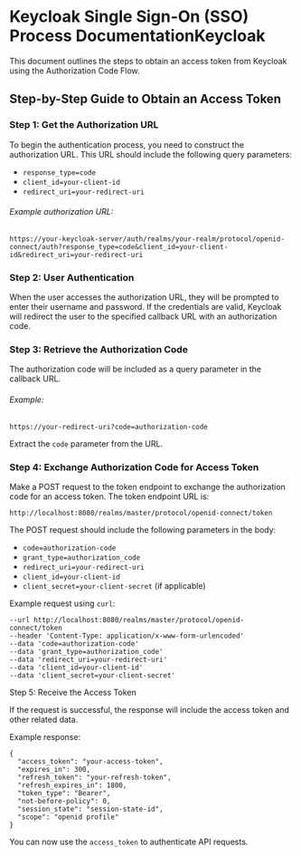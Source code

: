 # Keycloak Single Sign-On (SSO) Process DocumentationKeycloak

This document outlines the steps to obtain an access token from Keycloak using the Authorization Code Flow.

## Step-by-Step Guide to Obtain an Access Token

### Step 1: Get the Authorization URL

To begin the authentication process, you need to construct the authorization URL. This URL should include the following query parameters:

* `response_type=code`
* `client_id=your-client-id`
* `redirect_uri=your-redirect-uri`

###### Example authorization URL:

```
https://your-keycloak-server/auth/realms/your-realm/protocol/openid-connect/auth?response_type=code&client_id=your-client-id&redirect_uri=your-redirect-uri
```

### Step 2: User Authentication

When the user accesses the authorization URL, they will be prompted to enter their username and password. If the credentials are valid, Keycloak will redirect the user to the specified callback URL with an authorization code.

### Step 3: Retrieve the Authorization Code

The authorization code will be included as a query parameter in the callback URL.

###### Example:

```
https://your-redirect-uri?code=authorization-code
```

Extract the `code` parameter from the URL.

### Step 4: Exchange Authorization Code for Access Token

Make a POST request to the token endpoint to exchange the authorization code for an access token. The token endpoint URL is:

```http://localhost:8080/realms/master/protocol/openid-connect/token
http://localhost:8080/realms/master/protocol/openid-connect/token
```

The POST request should include the following parameters in the body:

* `code=authorization-code`
* `grant_type=authorization_code`
* `redirect_uri=your-redirect-uri`
* `client_id=your-client-id`
* `client_secret=your-client-secret` (if applicable)

Example request using `curl`:

```curl
--url http://localhost:8080/realms/master/protocol/openid-connect/token 
--header 'Content-Type: application/x-www-form-urlencoded' 
--data 'code=authorization-code' 
--data 'grant_type=authorization_code' 
--data 'redirect_uri=your-redirect-uri' 
--data 'client_id=your-client-id' 
--data 'client_secret=your-client-secret'
```

Step 5: Receive the Access Token

If the request is successful, the response will include the access token and other related data.

Example response:

```
{
  "access_token": "your-access-token",
  "expires_in": 300,
  "refresh_token": "your-refresh-token",
  "refresh_expires_in": 1800,
  "token_type": "Bearer",
  "not-before-policy": 0,
  "session_state": "session-state-id",
  "scope": "openid profile"
}
```

You can now use the `access_token` to authenticate API requests.
